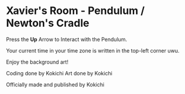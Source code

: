 # Xavier's Room - Pendulum / Newton's Cradle

Press the **Up** Arrow to Interact with the Pendulum.

Your current time in your time zone is written in the top-left corner uwu.

Enjoy the background art!

Coding done by Kokichi
Art done by Kokichi

Officially made and published by Kokichi
